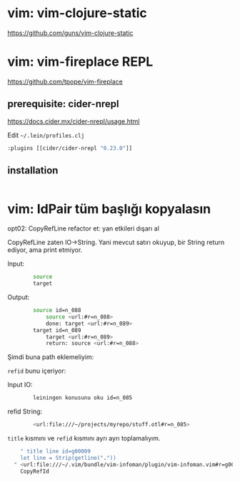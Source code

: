 
# vim: vim-clojure-static

https://github.com/guns/vim-clojure-static

# vim: vim-fireplace REPL

https://github.com/tpope/vim-fireplace

## prerequisite: cider-nrepl

https://docs.cider.mx/cider-nrepl/usage.html

Edit `~/.lein/profiles.clj`

``` bash
:plugins [[cider/cider-nrepl "0.23.0"]]
``` 

## installation

``` bash
``` 

# vim: IdPair tüm başlığı kopyalasın

opt02: CopyRefLine refactor et: yan etkileri dışarı al

CopyRefLine zaten IO->String. Yani mevcut satırı okuyup, bir String return ediyor, ama print etmiyor. 

Input:

``` bash
		source
		target
``` 

Output:

``` bash
		source id=n_088
			source <url:#r=n_088>
			done: target <url:#r=n_089>
		target id=n_089
			target <url:#r=n_089>
			return: source <url:#r=n_088>
``` 

Şimdi buna path eklemeliyim:

`refid` bunu içeriyor:

Input IO:

``` bash
		leiningen konusunu oku id=n_085
``` 

refid String:

``` bash
		<url:file:///~/projects/myrepo/stuff.otl#r=n_085>
``` 

`title` kısmını ve `refid` kısmını ayrı ayrı toplamalıyım.

``` bash
	" title line id=g00009
	let line = Strip(getline("."))
  " <url:file:///~/.vim/bundle/vim-infoman/plugin/vim-infoman.vim#r=g00009>
	CopyRefId
``` 

